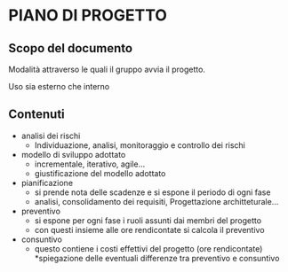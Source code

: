 # PIANO DI PROGETTO

## Scopo del documento
Modalità attraverso le quali il gruppo avvia il progetto.

Uso sia esterno che interno
## Contenuti
* analisi dei rischi
	* Individuazione, analisi, monitoraggio e controllo dei rischi
* modello di sviluppo adottato
	* incrementale, iterativo, agile...
	* giustificazione del modello adottato 
* pianificazione
	* si prende nota delle scadenze e si espone il periodo di ogni fase
	* analisi, consolidamento dei requisiti, Progettazione architteturale...
* preventivo
	* si espone per ogni fase i ruoli assunti dai membri del progetto
	* con questi insieme alle ore rendicontate si calcola il preventivo
* consuntivo
	* questo contiene i costi effettivi del progetto (ore rendicontate)
	*spiegazione delle eventuali differenze tra preventivo e consuntivo


